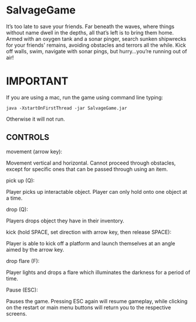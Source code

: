 # SalvageGame

It’s too late to save your friends. Far beneath the waves, where things without name dwell in the depths, all that’s
left is to bring them home. Armed with an oxygen tank and a sonar pinger, search sunken shipwrecks for your friends'
remains, avoiding obstacles and terrors all the while. Kick off walls, swim, navigate with sonar pings, but hurry…you’re
running out of air!

# IMPORTANT

If you are using a mac, run the game using command line typing:

```
java -XstartOnFirstThread -jar SalvageGame.jar
```

Otherwise it will not run.

## CONTROLS

movement (arrow key):

Movement vertical and horizontal. Cannot proceed through obstacles, except for specific ones that can be passed through
using an item.

pick up (Q):

Player picks up interactable object. Player can only hold onto one object at a time.

drop (Q):

Players drops object they have in their inventory.

kick (hold SPACE, set direction with arrow key, then release SPACE):

Player is able to kick off a platform and launch themselves at an angle aimed by the arrow key.

drop flare (F):

Player lights and drops a flare which illuminates the darkness for a period of time.

Pause (ESC):

Pauses the game. Pressing ESC again will resume gameplay, while clicking on the restart or main menu buttons will return
you to the respective screens.
